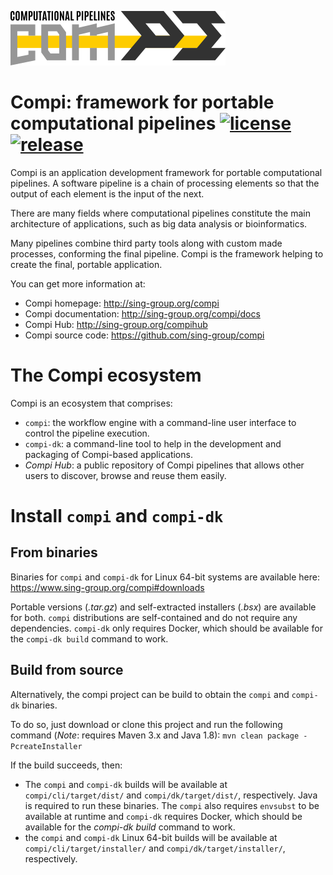 ![Compi Logo](artwork/logo.png)
# Compi: framework for portable computational pipelines [![license](https://img.shields.io/github/license/sing-group/compi)](https://github.com/sing-group/compi) [![release](https://img.shields.io/github/release/sing-group/compi.svg)](http://www.sing-group.org/compi)

Compi is an application development framework for portable computational pipelines. A software pipeline is a chain of processing elements so that the output of each element is the input of the next.

There are many fields where computational pipelines constitute the main architecture of applications, such as big data analysis or bioinformatics.

Many pipelines combine third party tools along with custom made processes, conforming the final pipeline. Compi is the framework helping to create the final, portable application.

You can get more information at:

* Compi homepage: http://sing-group.org/compi
* Compi documentation: http://sing-group.org/compi/docs
* Compi Hub: http://sing-group.org/compihub
* Compi source code: https://github.com/sing-group/compi

# The Compi ecosystem

Compi is an ecosystem that comprises:

- `compi`: the workflow engine with a command-line user interface to control the pipeline execution.
- `compi-dk`: a command-line tool to help in the development and packaging of Compi-based applications.
- *Compi Hub*: a public repository of Compi pipelines that allows other users to discover, browse and reuse them easily.

# Install `compi` and `compi-dk`

## From binaries

Binaries for `compi` and `compi-dk` for Linux 64-bit systems are available here: https://www.sing-group.org/compi#downloads

Portable versions (*.tar.gz*) and self-extracted installers (*.bsx*) are available for both. `compi` distributions are self-contained and do not require any dependencies. `compi-dk` only requires Docker, which should be available for the `compi-dk build` command to work.

## Build from source

Alternatively, the compi project can be build to obtain the `compi` and `compi-dk` binaries.

To do so, just download or clone this project and run the following command (*Note*: requires Maven 3.x and Java 1.8): `mvn clean package -PcreateInstaller`

If the build succeeds, then:
- The `compi` and `compi-dk` builds will be available at `compi/cli/target/dist/` and `compi/dk/target/dist/`, respectively. Java is required to run these binaries. The `compi` also requires `envsubst` to be available at runtime and `compi-dk` requires Docker, which should be available for the *compi-dk build* command to work.
-  the `compi` and `compi-dk` Linux 64-bit builds will be available at `compi/cli/target/installer/` and `compi/dk/target/installer/`, respectively.